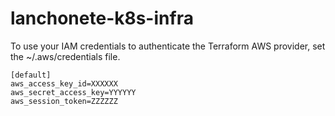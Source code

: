 # lanchonete-k8s-infra

To use your IAM credentials to authenticate the Terraform AWS provider, set the ~/.aws/credentials file.

```
[default]
aws_access_key_id=XXXXXX
aws_secret_access_key=YYYYYY
aws_session_token=ZZZZZZ
```
